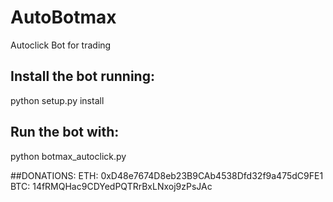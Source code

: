# AutoBotmax
Autoclick Bot for trading

## Install the bot running:

python setup.py install

## Run the bot with:

python botmax_autoclick.py


##DONATIONS:
ETH: 0xD48e7674D8eb23B9CAb4538Dfd32f9a475dC9FE1
BTC: 14fRMQHac9CDYedPQTRrBxLNxoj9zPsJAc
